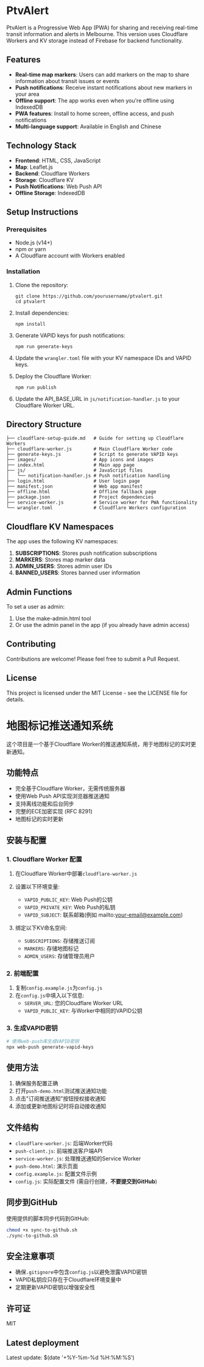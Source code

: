 # PtvAlert

PtvAlert is a Progressive Web App (PWA) for sharing and receiving real-time transit information and alerts in Melbourne. This version uses Cloudflare Workers and KV storage instead of Firebase for backend functionality.

## Features

- **Real-time map markers**: Users can add markers on the map to share information about transit issues or events
- **Push notifications**: Receive instant notifications about new markers in your area
- **Offline support**: The app works even when you're offline using IndexedDB
- **PWA features**: Install to home screen, offline access, and push notifications
- **Multi-language support**: Available in English and Chinese

## Technology Stack

- **Frontend**: HTML, CSS, JavaScript
- **Map**: Leaflet.js
- **Backend**: Cloudflare Workers
- **Storage**: Cloudflare KV
- **Push Notifications**: Web Push API
- **Offline Storage**: IndexedDB

## Setup Instructions

### Prerequisites

- Node.js (v14+)
- npm or yarn
- A Cloudflare account with Workers enabled

### Installation

1. Clone the repository:
   ```
   git clone https://github.com/yourusername/ptvalert.git
   cd ptvalert
   ```

2. Install dependencies:
   ```
   npm install
   ```

3. Generate VAPID keys for push notifications:
   ```
   npm run generate-keys
   ```

4. Update the `wrangler.toml` file with your KV namespace IDs and VAPID keys.

5. Deploy the Cloudflare Worker:
   ```
   npm run publish
   ```

6. Update the API_BASE_URL in `js/notification-handler.js` to your Cloudflare Worker URL.

## Directory Structure

```
├── cloudflare-setup-guide.md   # Guide for setting up Cloudflare Workers
├── cloudflare-worker.js        # Main Cloudflare Worker code
├── generate-keys.js            # Script to generate VAPID keys
├── images/                     # App icons and images
├── index.html                  # Main app page
├── js/                         # JavaScript files
│   └── notification-handler.js # Push notification handling
├── login.html                  # User login page
├── manifest.json               # Web app manifest
├── offline.html                # Offline fallback page
├── package.json                # Project dependencies
├── service-worker.js           # Service worker for PWA functionality
└── wrangler.toml               # Cloudflare Workers configuration
```

## Cloudflare KV Namespaces

The app uses the following KV namespaces:

1. **SUBSCRIPTIONS**: Stores push notification subscriptions
2. **MARKERS**: Stores map marker data
3. **ADMIN_USERS**: Stores admin user IDs
4. **BANNED_USERS**: Stores banned user information

## Admin Functions

To set a user as admin:

1. Use the make-admin.html tool
2. Or use the admin panel in the app (if you already have admin access)

## Contributing

Contributions are welcome! Please feel free to submit a Pull Request.

## License

This project is licensed under the MIT License - see the LICENSE file for details.

# 地图标记推送通知系统

这个项目是一个基于Cloudflare Worker的推送通知系统，用于地图标记的实时更新通知。

## 功能特点

- 完全基于Cloudflare Worker，无需传统服务器
- 使用Web Push API实现浏览器推送通知
- 支持离线功能和后台同步
- 完整的ECE加密实现 (RFC 8291)
- 地图标记的实时更新

## 安装与配置

### 1. Cloudflare Worker 配置

1. 在Cloudflare Worker中部署`cloudflare-worker.js`
2. 设置以下环境变量:
   - `VAPID_PUBLIC_KEY`: Web Push的公钥
   - `VAPID_PRIVATE_KEY`: Web Push的私钥
   - `VAPID_SUBJECT`: 联系邮箱(例如 mailto:your-email@example.com)

3. 绑定以下KV命名空间:
   - `SUBSCRIPTIONS`: 存储推送订阅
   - `MARKERS`: 存储地图标记
   - `ADMIN_USERS`: 存储管理员用户

### 2. 前端配置

1. 复制`config.example.js`为`config.js`
2. 在`config.js`中填入以下信息:
   - `SERVER_URL`: 您的Cloudflare Worker URL
   - `VAPID_PUBLIC_KEY`: 与Worker中相同的VAPID公钥

### 3. 生成VAPID密钥

```bash
# 使用web-push库生成VAPID密钥
npx web-push generate-vapid-keys
```

## 使用方法

1. 确保服务配置正确
2. 打开`push-demo.html`测试推送通知功能
3. 点击"订阅推送通知"按钮授权接收通知
4. 添加或更新地图标记时将自动接收通知

## 文件结构

- `cloudflare-worker.js`: 后端Worker代码
- `push-client.js`: 前端推送客户端API
- `service-worker.js`: 处理推送通知的Service Worker
- `push-demo.html`: 演示页面
- `config.example.js`: 配置文件示例
- `config.js`: 实际配置文件 (需自行创建，**不要提交到GitHub**)

## 同步到GitHub

使用提供的脚本同步代码到GitHub:

```bash
chmod +x sync-to-github.sh
./sync-to-github.sh
```

## 安全注意事项

- 确保`.gitignore`中包含`config.js`以避免泄露VAPID密钥
- VAPID私钥应只存在于Cloudflare环境变量中
- 定期更新VAPID密钥以增强安全性

## 许可证

MIT

## Latest deployment
Latest update: $(date '+%Y-%m-%d %H:%M:%S') 